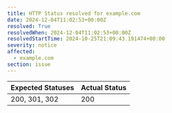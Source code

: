 ```yaml
---
title: HTTP Status resolved for example.com
date: 2024-12-04T11:02:53+00:00Z
resolved: True
resolvedWhen: 2024-12-04T11:02:53+00:00Z
resolvedStartTime: 2024-10-25T21:09:43.191474+00:00
severity: notice
affected:
  - example.com
section: issue
---
```


| Expected Statuses | Actual Status  |
|-------------------|----------------|
| 200, 301, 302 | 200 |
